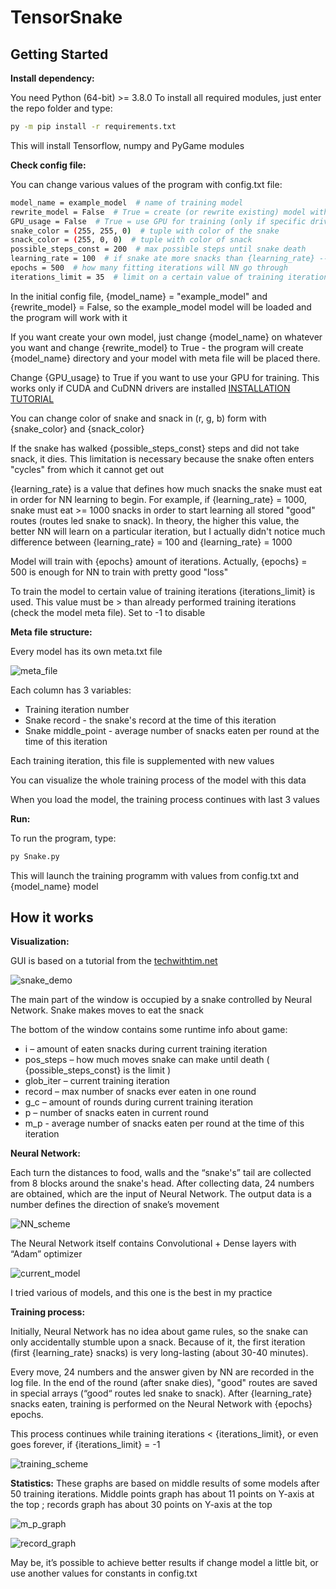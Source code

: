 # TensorSnake

## Getting Started


**Install dependency:**

You need Python (64-bit) >= 3.8.0
To install all required modules, just enter the repo folder and type:
```bash
py -m pip install -r requirements.txt
```
This will install Tensorflow, numpy and PyGame modules

**Check config file:**

You can change various values of the program with config.txt file:
```bash
model_name = example_model  # name of training model  
rewrite_model = False  # True = create (or rewrite existing) model with {model_name} ; False = load model {model_name}
GPU_usage = False  # True = use GPU for training (only if specific drivers are installed) ; False = use CPU instead
snake_color = (255, 255, 0)  # tuple with color of the snake
snack_color = (255, 0, 0)  # tuple with color of snack
possible_steps_const = 200  # max possible steps until snake death 
learning_rate = 100  # if snake ate more snacks than {learning_rate} --> training starts with all saved "good" routes (route led snake to snack)
epochs = 500  # how many fitting iterations will NN go through
iterations_limit = 35  # limit on a certain value of training iterations (you can see how many training iterations have already been performed in the meta file of the model). Set -1 to disable
```
In the initial config file, {model_name} = "example_model" and {rewrite_model} = False, so the example_model model will be loaded and the program will work with it

If you want create your own model, just change {model_name} on whatever you want and change {rewrite_model} to True - the program will create {model_name} directory and your model with meta file will be placed there.

Change {GPU_usage} to True if you want to use your GPU for training. This works only if CUDA and CuDNN drivers are installed  [INSTALLATION TUTORIAL](https://www.youtube.com/watch?v=hHWkvEcDBO0)

You can change color of snake and snack in (r, g, b) form with {snake_color} and {snack_color}

If the snake has walked {possible_steps_const} steps and did not take snack, it dies. 
This limitation is necessary because the snake often enters "cycles" from which it cannot get out

{learning_rate} is a value that defines how much snacks the snake must eat in order for NN learning to begin. For example, if {learning_rate} = 1000, snake must eat >= 1000 snacks in order to start learning all stored "good" routes (routes led snake to snack). In theory, the higher this value, the better NN will learn on a particular iteration, but I actually didn't notice much difference between {learning_rate} = 100 and {learning_rate} = 1000

Model will train with {epochs} amount of iterations. Actually, {epochs} = 500 is enough for NN to train with pretty good "loss"

To train the model to certain value of training iterations {iterations_limit} is used. This value must be > than already performed training iterations (check the model meta file). Set to -1 to disable


**Meta file structure:**

Every model has its own meta.txt file

![meta_file](imgs/meta_file.png)

Each column has 3 variables:
+ Training iteration number
+ Snake record - the snake's record at the time of this iteration
+ Snake middle_point - average number of snacks eaten per round at the time of this iteration

Each training iteration, this file is supplemented with new values

You can visualize the whole training process of the model with this data

When you load the model, the training process continues with last 3 values


**Run:**

To run the program, type:
```bash
py Snake.py
```
This will launch the training programm with values from config.txt and {model_name} model


## How it works

**Visualization:**

GUI is based on a tutorial from the [techwithtim.net](https://www.techwithtim.net/tutorials/game-development-with-python/snake-pygame/)

![snake_demo](imgs/snake_demo.gif)

The main part of the window is occupied by a snake controlled by Neural Network. Snake makes moves to eat the snack

The bottom of the window contains some runtime info about game:
+ i – amount of eaten snacks during current training iteration
+ pos_steps – how much moves snake can make until death ( {possible_steps_const} is the limit )
+ glob_iter – current training iteration
+ record – max number of snacks ever eaten in one round
+ g_c – amount of rounds during current training iteration
+ p – number of snacks eaten in current round
+ m_p - average number of snacks eaten per round at the time of this iteration

**Neural Network:**

Each turn the distances to food, walls and the “snake's” tail are collected from 8 blocks around the snake's head. After collecting data, 24 numbers are obtained, which are the input of Neural Network. The output data is a number defines the direction of snake’s movement

![NN_scheme](imgs/NN_scheme.png)

The Neural Network itself contains Convolutional + Dense layers with “Adam” optimizer

![current_model](imgs/current_model.png)

I tried various of models, and this one is the best in my practice

**Training process:**

Initially, Neural Network has no idea about game rules, so the snake can only accidentally stumble upon a snack. Because of it, the first iteration (first {learning_rate} snacks) is very long-lasting (about 30-40 minutes). 

Every move, 24 numbers and the answer given by NN are recorded in the log file. In the end of the round (after snake dies), "good" routes are saved in special arrays (“good“ routes led snake to snack). After {learning_rate} snacks eaten, training is performed on the Neural Network with {epochs} epochs.

This process continues while training iterations < {iterations_limit}, or even goes forever, if {iterations_limit} = -1

![training_scheme](imgs/training_scheme.png)

**Statistics:**
These graphs are based on middle results of some models after 50 training iterations. Middle points graph has about 11 points on Y-axis at the top ; records graph has about 30 points on Y-axis at the top

![m_p_graph](imgs/m_p_graph.jpg)

![record_graph](imgs/record_graph.jpg)

May be, it’s possible to achieve better results if change model a little bit, or use another values for constants in config.txt












